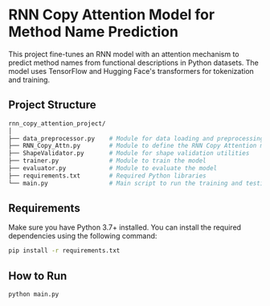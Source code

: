 # RNN Copy Attention Model for Method Name Prediction

This project fine-tunes an RNN model with an attention mechanism to predict method names from functional descriptions in Python datasets. The model uses TensorFlow and Hugging Face's transformers for tokenization and training.

## Project Structure

```bash
rnn_copy_attention_project/
│
├── data_preprocessor.py    # Module for data loading and preprocessing
├── RNN_Copy_Attn.py        # Module to define the RNN Copy Attention model
├── ShapeValidator.py       # Module for shape validation utilities
├── trainer.py              # Module to train the model
├── evaluator.py            # Module to evaluate the model
├── requirements.txt        # Required Python libraries
└── main.py                 # Main script to run the training and testing
```
## Requirements
Make sure you have Python 3.7+ installed. You can install the required dependencies using the following command:
```bash
pip install -r requirements.txt
```
## How to Run
```bash
python main.py
```
